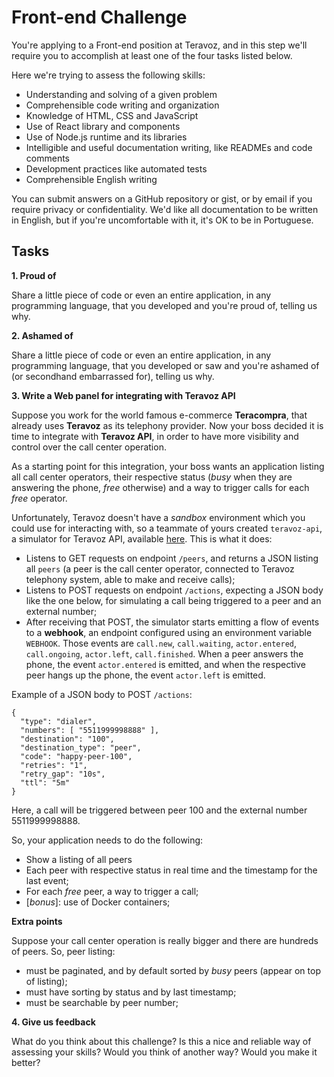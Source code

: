 # Front-end Challenge

You're applying to a Front-end position at Teravoz, and in this step we'll require you to accomplish at least one of the four tasks listed below.

Here we're trying to assess the following skills:

- Understanding and solving of a given problem
- Comprehensible code writing and organization
- Knowledge of HTML, CSS and JavaScript
- Use of React library and components
- Use of Node.js runtime and its libraries
- Intelligible and useful documentation writing, like READMEs and code comments
- Development practices like automated tests
- Comprehensible English writing

You can submit answers on a GitHub repository or gist, or by email if you require privacy or confidentiality. We'd like all documentation to be written in English, but if you're uncomfortable with it, it's OK to be in Portuguese.

## Tasks

**1. Proud of**

Share a little piece of code or even an entire application, in any programming language, that you developed and you're proud of, telling us why.

**2. Ashamed of**

Share a little piece of code or even an entire application, in any programming language, that you developed or saw and you're ashamed of (or secondhand embarrassed for), telling us why.

**3. Write a Web panel for integrating with Teravoz API**

Suppose you work for the world famous e-commerce **Teracompra**, that already uses **Teravoz** as its telephony provider. Now your boss decided it is time to integrate with **Teravoz API**, in order to have more visibility and control over the call center operation.

As a starting point for this integration, your boss wants an application listing all call center operators, their respective status (_busy_ when they are answering the phone, _free_ otherwise) and a way to trigger calls for each _free_ operator.

Unfortunately, Teravoz doesn't have a _sandbox_ environment which you could use for interacting with, so a teammate of yours created `teravoz-api`, a simulator for Teravoz API, available [here](./teravoz-api). This is what it does:
- Listens to GET requests on endpoint `/peers`, and returns a JSON listing all `peers` (a peer is the call center operator, connected to Teravoz telephony system, able to make and receive calls);
- Listens to POST requests on endpoint `/actions`, expecting a JSON body like the one below, for simulating a call being triggered to a peer and an external number;
- After receiving that POST, the simulator starts emitting a flow of events to a **webhook**, an endpoint configured using an environment variable `WEBHOOK`. Those events are `call.new`, `call.waiting`, `actor.entered`, `call.ongoing`, `actor.left`, `call.finished`. When a peer answers the phone, the event `actor.entered` is emitted, and when the respective peer hangs up the phone, the event `actor.left` is emitted.

Example of a JSON body to POST `/actions`:
```
{
  "type": "dialer",
  "numbers": [ "5511999998888" ],
  "destination": "100",
  "destination_type": "peer",
  "code": "happy-peer-100",
  "retries": "1",
  "retry_gap": "10s",
  "ttl": "5m"
}
```
Here, a call will be triggered between peer 100 and the external number 5511999998888.

So, your application needs to do the following:
- Show a listing of all peers
- Each peer with respective status in real time and the timestamp for the last event;
- For each _free_ peer, a way to trigger a call;
- [_bonus_]: use of Docker containers;

**Extra points**

Suppose your call center operation is really bigger and there are hundreds of peers. So, peer listing:
- must be paginated, and by default sorted by _busy_ peers (appear on top of listing);
- must have sorting by status and by last timestamp;
- must be searchable by peer number;

**4. Give us feedback**

What do you think about this challenge? Is this a nice and reliable way of assessing your skills? Would you think of another way? Would you make it better?
